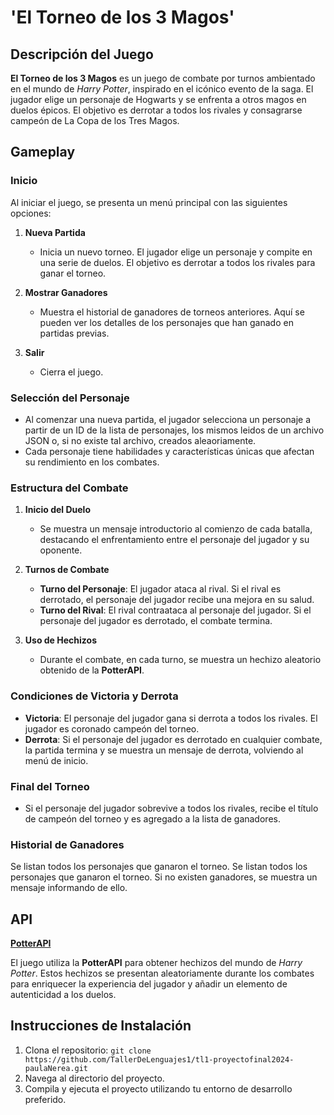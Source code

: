 # 'El Torneo de los 3 Magos'

## Descripción del Juego

**El Torneo de los 3 Magos** es un juego de combate por turnos ambientado en el mundo de *Harry Potter*, inspirado en el icónico evento de la saga. El jugador elige un personaje de Hogwarts y se enfrenta a otros magos en duelos épicos. El objetivo es derrotar a todos los rivales y consagrarse campeón de La Copa de los Tres Magos.

## Gameplay

### Inicio

Al iniciar el juego, se presenta un menú principal con las siguientes opciones:

1. **Nueva Partida**
   - Inicia un nuevo torneo. El jugador elige un personaje y compite en una serie de duelos. El objetivo es derrotar a todos los rivales para ganar el torneo.

2. **Mostrar Ganadores**
   - Muestra el historial de ganadores de torneos anteriores. Aquí se pueden ver los detalles de los personajes que han ganado en partidas previas.

3. **Salir**
   - Cierra el juego.

### Selección del Personaje

- Al comenzar una nueva partida, el jugador selecciona un personaje a partir de un ID de la lista de personajes, los mismos leidos de un archivo JSON o, si no existe tal archivo, creados aleaoriamente.
- Cada personaje tiene habilidades y características únicas que afectan su rendimiento en los combates.

### Estructura del Combate

1. **Inicio del Duelo**
   - Se muestra un mensaje introductorio al comienzo de cada batalla, destacando el enfrentamiento entre el personaje del jugador y su oponente.

2. **Turnos de Combate**
   - **Turno del Personaje**: El jugador ataca al rival. Si el rival es derrotado, el personaje del jugador recibe una mejora en su salud.
   - **Turno del Rival**: El rival contraataca al personaje del jugador. Si el personaje del jugador es derrotado, el combate termina.

3. **Uso de Hechizos**
   - Durante el combate, en cada turno, se muestra un hechizo aleatorio obtenido de la **PotterAPI**.

### Condiciones de Victoria y Derrota

- **Victoria**: El personaje del jugador gana si derrota a todos los rivales. El jugador es coronado campeón del torneo.
- **Derrota**: Si el personaje del jugador es derrotado en cualquier combate, la partida termina y se muestra un mensaje de derrota, volviendo al menú de inicio.

### Final del Torneo

- Si el personaje del jugador sobrevive a todos los rivales, recibe el título de campeón del torneo y es agregado a la lista de ganadores.

### Historial de Ganadores

Se listan todos los personajes que ganaron el torneo. Se listan todos los personajes que ganaron el torneo. Si no existen ganadores, se muestra un mensaje informando de ello.

## API

**[PotterAPI](https://potterapi-fedeperin.vercel.app/es/spells)**

El juego utiliza la **PotterAPI** para obtener hechizos del mundo de *Harry Potter*. Estos hechizos se presentan aleatoriamente durante los combates para enriquecer la experiencia del jugador y añadir un elemento de autenticidad a los duelos.

## Instrucciones de Instalación

1. Clona el repositorio: `git clone https://github.com/TallerDeLenguajes1/tl1-proyectofinal2024-paulaNerea.git`
2. Navega al directorio del proyecto.
3. Compila y ejecuta el proyecto utilizando tu entorno de desarrollo preferido.


